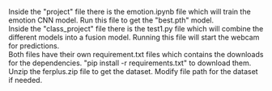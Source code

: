 Inside the "project" file there is the emotion.ipynb file which will train the emotion CNN model. Run this file to get the "best.pth" model. \
Inside the "class_project" file there is the test1.py file which will combine the different models into a fusion model. Running this file will start the webcam for predictions.\
Both files have their own requirement.txt files which contains the downloads for the dependencies. "pip install -r requirements.txt" to download them.
Unzip the ferplus.zip file to get the dataset. Modify file path for the dataset if needed.
